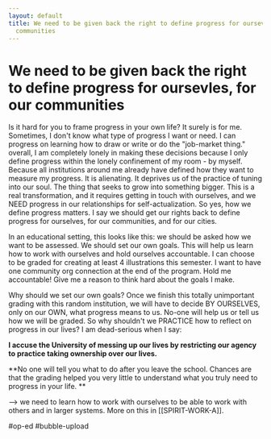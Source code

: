 ```yaml
---
layout: default
title: We need to be given back the right to define progress for oursevles, for our
  communities
---
```

# We need to be given back the right to define progress for oursevles, for our communities 

Is it hard for you to frame progress in your own life? It surely is for me. Sometimes, I don't know what type of progress I want or need. I can progress on learning how to draw or write or do the "job-market thing." overall, I am completely lonely in making these decisions because I only define progress within the lonely confinement of my room - by myself. Because all institutions around me already have defined how they want to measure my progress. It is alienating. It deprives us of the practice of tuning into our soul. The thing that seeks to grow into something bigger. This is a real transformation, and it requires getting in touch with ourselves, and we NEED progress in our relationships for self-actualization. So yes, how we define progress matters. I say we should get our rights back to define progress for ourselves, for our communities, and for our cities. 

In an educational setting, this looks like this: we should be asked how we want to be assessed. We should set our own goals. This will help us learn how to work with ourselves and hold ourselves accountable. I can choose to be graded for creating at least 4 illustrations this semester. I want to have one community org connection at the end of the program. Hold me accountable! Give me a reason to think hard about the goals I make.

Why should we set our own goals? Once we finish this totally unimportant grading with this random institution, we will have to decide BY OURSELVES, only on our OWN, what progress means to us. No-one will help us or tell us how we will be graded. So why shouldn't we PRACTICE how to reflect on progress in our lives? I am dead-serious when I say:

**I accuse the University of messing up our lives by restricting our agency to practice taking ownership over our lives.**

**No one will tell you what to do after you leave the school. Chances are that the grading helped you very little to understand what you truly need to progress in your life. **

--> we need to learn how to work with ourselves to be able to work with others and in larger systems. More on this in [[SPIRIT-WORK-A]].

#op-ed #bubble-upload